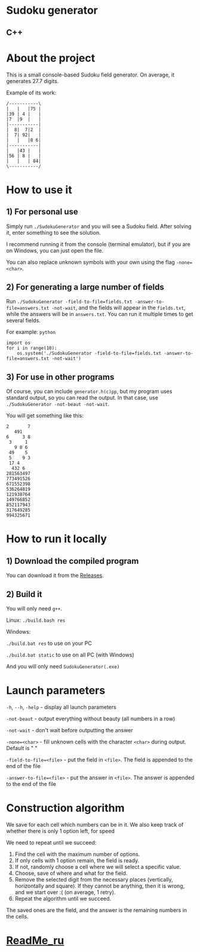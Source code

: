 # Sudoku generator

## C++

# About the project

This is a small console-based Sudoku field generator. On average, it generates 27.7 digits.

Example of its work:

```
/-----------\
|   |   |75 |
|39 | 4 |   |
|7  |9  |   |
|-----------|
|  8|  7|2  |
|  7| 92|   |
|   |   |8 6|
|-----------|
|   |43 |   |
|56 | 8 |   |
|   |   | 84|
\-----------/
```

# How to use it

## 1) For personal use

Simply run `./SudokuGenerator` and you will see a Sudoku field. After solving it, enter something to see the solution.

I recommend running it from the console (terminal emulator), but if you are on Windows, you can just open the file.

You can also replace unknown symbols with your own using the flag `-none=<char>`.

## 2) For generating a large number of fields

Run `./SudokuGenerator -field-to-file=fields.txt -answer-to-file=answers.txt -not-wait`, and the fields will appear in the `fields.txt`, while the answers will be in `answers.txt`. You can run it multiple times to get several fields.

For example: `python`
```
import os
for i in range(10):
    os.system('./SudokuGenerator -field-to-file=fields.txt -answer-to-file=answers.txt -not-wait')
```

## 3) For use in other programs

Of course, you can include `generator.h(c)pp`, but my program uses standard output, so you can read the output. In that case, use `./SudokuGenerator -not-beaut -not-wait`.

You will get something like this:

```
2       7
   491   
6     3 8
 3     1 
   9 8 6 
 49    5 
 5    9 3
 17 4    
  432 6  
281563497
773491526
671552398
536264819
121938764
149766852
852117943
317649285
994325671
```

# How to run it locally

## 1) Download the compiled program

You can download it from the [Releases](https://github.com/3NikNikNik3/SudokuGenerator/releases).

## 2) Build it

You will only need `g++`.

Linux: `./build.bash res`

Windows:

`./build.bat res` to use on your PC

`./build.bat static` to use on all PC (with Windows)

And you will only need `SudokuGenerator(.exe)`

# Launch parameters

`-h`, `--h`, `-help` - display all launch parameters

`-not-beaut` - output everything without beauty (all numbers in a row)

`-not-wait` - don't wait before outputting the answer

`-none=<char>` - fill unknown cells with the character `<char>` during output. Default is " "

`-field-to-file=<file>` - put the field in `<file>`. The field is appended to the end of the file

`-answer-to-file=<file>` - put the answer in `<file>`. The answer is appended to the end of the file

# Construction algorithm

We save for each cell which numbers can be in it. We also keep track of whether there is only 1 option left, for speed

We need to repeat until we succeed:

1) Find the cell with the maximum number of options.
2) If only cells with 1 option remain, the field is ready.
3) If not, randomly choose a cell where we will select a specific value.
4) Choose, save of where and what for the field.
5) Remove the selected digit from the necessary places (vertically, horizontally and square). If they cannot be anything, then it is wrong, and we start over :( (on average, 1 retry).
6) Repeat the algorithm until we succeed.

The saved ones are the field, and the answer is the remaining numbers in the cells.

# [ReadMe_ru](https://github.com/3NikNikNik3/SudokuGenerator/blob/main/ReadMe_ru.md)
